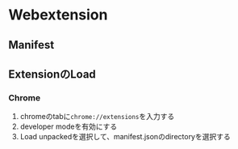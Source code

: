 # Webextension

## Manifest

## ExtensionのLoad

### Chrome

1. chromeのtabに`chrome://extensions`を入力する
2. developer modeを有効にする
3. Load unpackedを選択して、manifest.jsonのdirectoryを選択する
